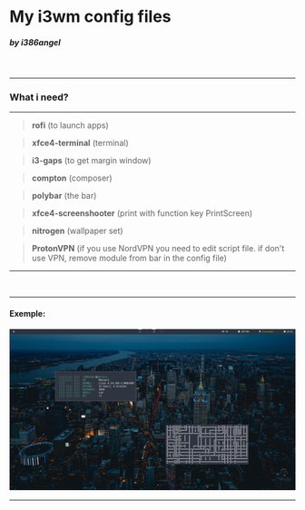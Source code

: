# My i3wm config files
##### by i386angel

<br>

___

### What i need?

___

> **rofi** (to launch apps)

> **xfce4-terminal** (terminal)

> **i3-gaps** (to get margin window)

> **compton** (composer)

> **polybar** (the bar)

> **xfce4-screenshooter** (print with function key PrintScreen)

> **nitrogen** (wallpaper set)

> **ProtonVPN** (if you use NordVPN you need to edit script file. if don't use VPN, remove module from bar in the config file)

___
<br>

___

#### Exemple:
![](example.png)

___

